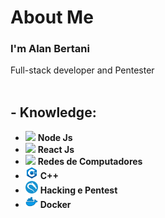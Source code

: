 <link rel="stylesheet" type="text/css" href="style.css" />

<h1>About Me</h1>
<h3>I'm Alan Bertani</h3>
Full-stack developer and Pentester
<br/><br/>
<h2>- Knowledge:</h2>
<ul>
<li><img src="https://i.ibb.co/vVxmyN2/node.png" width="20"/> <b>Node Js</b><br/></li>
<li><img src="https://i.ibb.co/4RHMmLQ/react.png" width="20"/> <b>React Js</b><br/></li>
<li><img src="https://www.acejundiai.com.br/wp-content/uploads/2019/06/png-internet-internet-icon-1600.png" width="20"/> <b>Redes de Computadores</b><br/></li>
<li><img src="imgs/c-plus-plus-logo.png" width="20"/> <b>C++</b><br/></li>
<li><img src="imgs/os_kali.png" width="20"/> <b>Hacking e Pentest</b><br/></li>
<li><img src="imgs/97_Docker-512.png" width="20"/> <b>Docker</b><br/></li>
</ul>
